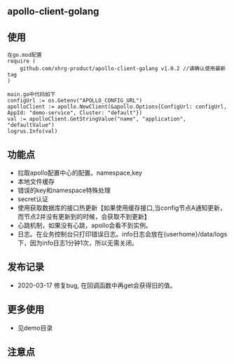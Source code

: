 ## apollo-client-golang

## 使用

```golang
在go.mod配置
require (
	github.com/xhrg-product/apollo-client-golang v1.0.2 //请确认使用最新tag
)

main.go中代码如下
configUrl := os.Getenv("APOLLO_CONFIG_URL")
apolloClient := apollo.NewClient(&apollo.Options{ConfigUrl: configUrl, AppId: "demo-service", Cluster: "default"})
val := apolloClient.GetStringValue("name", "application", "defaultValue")
logrus.Info(val)
```

## 功能点

* 拉取apollo配置中心的配置。namespace,key
* 本地文件缓存
* 错误的key和namespace特殊处理
* secret认证
* 使用获取数据库的接口热更新【如果使用缓存接口,当config节点A通知更新，而节点2并没有更新到的时候，会获取不到更新】
* 心跳机制，如果没有心跳，apollo会看不到实例。
* 日志。在业务控制台只打印错误日志。info日志会放在{userhome}/data/logs下，因为info日志1分钟1次，所以无需关闭。

## 发布记录
* 2020-03-17 修复bug, 在回调函数中再get会获得旧的值。

## 更多使用

* 见demo目录

## 注意点
 
